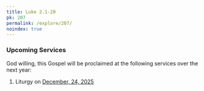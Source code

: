 ```yaml
---
title: Luke 2.1-20
pk: 207
permalink: /explore/207/
noindex: true
---
```


### Upcoming Services

God willing, this Gospel will be proclaimed at the following services over the next year:


1. Liturgy on [December, 24, 2025](https://orthocal.info/readings/gregorian/2025/12/24/)
